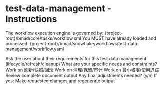# test-data-management - Instructions

<critical>The workflow execution engine is governed by: {project-root}/bmad/core/tasks/workflow.xml</critical>
<critical>You MUST have already loaded and processed: {project-root}/bmad/snowflake/workflows/test-data-management/workflow.yaml</critical>

<workflow>

<step n="1" goal="Understand Requirements">
<action>Ask the user about their requirements for this test data management (lifecycle/refresh/cleanup)</action>
<ask>What are your specific needs and constraints?</ask>
</step>

<step n="2" goal="刷新/快照/回滚">
<action>Work on 刷新/快照/回滚</action>
<template-output section="refresh"/>
</step>

<step n="3" goal="清理/保留/审计">
<action>Work on 清理/保留/审计</action>
<template-output section="cleanup"/>
</step>

<step n="4" goal="最小权限/使用追踪">
<action>Work on 最小权限/使用追踪</action>
<template-output section="access"/>
</step>

<step n="5" goal="Review and Finalize">
<action>Review complete document output</action>
<ask>Any final adjustments needed? (y/n)</ask>
<check>If yes:</check>
  <action>Make requested changes and regenerate output</action>
</step>

</workflow>
